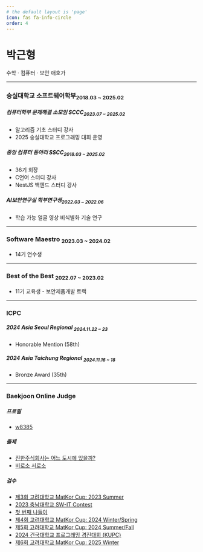 ```yaml
---
# the default layout is 'page'
icon: fas fa-info-circle
order: 4
---
```


<html lang="ko">
<body>

<h1>박근형</h1>
<p>수학 · 컴퓨터 · 보안 애호가</p>

<hr>

<h3>숭실대학교 소프트웨어학부<sub class="about-timeline">2018.03 ~ 2025.02</sub></h3>
<div class="indented">
<h5>컴퓨터학부 문제해결 소모임 SCCC<sub class="about-timeline">2023.07 ~ 2025.02</sub></h5>
  <ul>
    <li>알고리즘 기초 스터디 강사</li>
    <li>2025 숭실대학교 프로그래밍 대회 운영</li>
  </ul>

<h5>중앙 컴퓨터 동아리 SSCC<sub class="about-timeline">2018.03 ~ 2025.02</sub></h5>
  <ul>
    <li>36기 회장</li>
    <li>C언어 스터디 강사</li>
    <li>NestJS 백엔드 스터디 강사</li>
  </ul>

<h5>AI보안연구실 학부연구생<sub class="about-timeline">2022.03 ~ 2022.06</sub></h5>
  <ul>
    <li>학습 가능 얼굴 영상 비식별화 기술 연구</li>
  </ul>
</div>

<hr>

<h3>
  Software Maestro
  <a href="https://www.swmaestro.org/sw/main/main.do"><i class="fa-solid fa-up-right-from-square"></i></a>
  <sub class="about-timeline">2023.03 ~ 2024.02</sub>
</h3>
  <ul class="indented">
    <li>14기 연수생</li>
  </ul>

<hr>

<h3>
  Best of the Best
  <a href="https://www.kitribob.kr/"><i class="fa-solid fa-up-right-from-square"></i></a>
  <sub class="about-timeline">2022.07 ~ 2023.02</sub>
</h3>
  <ul class="indented">
    <li>11기 교육생 - 보안제품개발 트랙</li>
  </ul>

<hr>

<h3>
  ICPC
  <a href="https://icpc.global/"><i class="fa-solid fa-up-right-from-square"></i></a>
</h3>
<div class="indented">
  <h5>2024 Asia Seoul Regional <sub class="about-timeline">2024.11.22 ~ 23</sub></h5>
  <ul>
    <li>Honorable Mention (58th)</li>
  </ul>

<h5>2024 Asia Taichung Regional <sub class="about-timeline">2024.11.16 ~ 18</sub></h5>
  <ul>
    <li>Bronze Award (35th)</li>
  </ul>
</div>

<hr>

<h3>
  Baekjoon Online Judge
  <a href="https://www.acmicpc.net/"><i class="fa-solid fa-up-right-from-square"></i></a>
</h3>
<div class="indented">
  <h5>프로필</h5>
  <ul>
    <li><a href="https://www.acmicpc.net/user/w8385">w8385</a></li>
  </ul>

<h5>출제</h5>
  <ul>
    <li><a href="https://www.acmicpc.net/problem/32226">진한주식회사는 어느 도시에 있을까?</a></li>
    <li><a href="https://www.acmicpc.net/problem/32240">비로소 서로소</a></li>
  </ul>

<h5>검수</h5>
  <ul>
    <li><a href="https://www.acmicpc.net/category/899">제3회 고려대학교 MatKor Cup: 2023 Summer</a></li>
    <li><a href="https://www.acmicpc.net/category/943">2023 충남대학교 SW-IT Contest</a></li>
    <li><a href="https://www.acmicpc.net/category/detail/4077">첫 번째 나들이</a></li>
    <li><a href="https://www.acmicpc.net/category/detail/4169">제4회 고려대학교 MatKor Cup: 2024 Winter/Spring</a></li>
    <li><a href="https://www.acmicpc.net/category/detail/4280">제5회 고려대학교 MatKor Cup: 2024 Summer/Fall</a></li>
    <li><a href="https://www.acmicpc.net/category/detail/4345">2024 건국대학교 프로그래밍 경진대회 (KUPC)</a></li>
    <li><a href="https://www.acmicpc.net/category/detail/4430">제6회 고려대학교 MatKor Cup: 2025 Winter</a></li>
  </ul>
</div>

</body>
</html>
